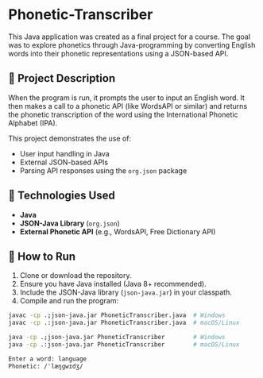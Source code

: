 # Phonetic-Transcriber


This Java application was created as a final project for a course. The goal was to explore phonetics through Java-programming by converting English words into their phonetic representations using a JSON-based API.

## 📌 Project Description

When the program is run, it prompts the user to input an English word. It then makes a call to a phonetic API (like WordsAPI or similar) and returns the phonetic transcription of the word using the International Phonetic Alphabet (IPA).

This project demonstrates the use of:
- User input handling in Java
- External JSON-based APIs
- Parsing API responses using the `org.json` package

## 🧪 Technologies Used
- **Java**
- **JSON-Java Library** (`org.json`)
- **External Phonetic API** (e.g., WordsAPI, Free Dictionary API)

## 🚀 How to Run

1. Clone or download the repository.
2. Ensure you have Java installed (Java 8+ recommended).
3. Include the JSON-Java library (`json-java.jar`) in your classpath.
4. Compile and run the program:

```bash
javac -cp .;json-java.jar PhoneticTranscriber.java  # Windows
javac -cp .:json-java.jar PhoneticTranscriber.java  # macOS/Linux

java -cp .;json-java.jar PhoneticTranscriber        # Windows
java -cp .:json-java.jar PhoneticTranscriber        # macOS/Linux

Enter a word: language
Phonetic: /ˈlæŋɡwɪdʒ/
